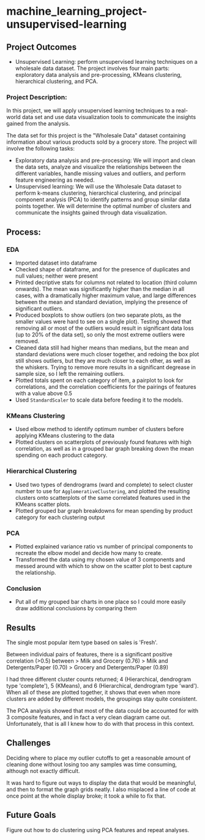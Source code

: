 # machine_learning_project-unsupervised-learning

## Project Outcomes
- Unsupervised Learning: perform unsupervised learning techniques on a wholesale data dataset. The project involves four main parts: exploratory data analysis and pre-processing, KMeans clustering, hierarchical clustering, and PCA.

### Project Description:
In this project, we will apply unsupervised learning techniques to a real-world data set and use data visualization tools to communicate the insights gained from the analysis.

The data set for this project is the "Wholesale Data" dataset containing information about various products sold by a grocery store.
The project will involve the following tasks:

-	Exploratory data analysis and pre-processing: We will import and clean the data sets, analyze and visualize the relationships between the different variables, handle missing values and outliers, and perform feature engineering as needed.
-	Unsupervised learning: We will use the Wholesale Data dataset to perform k-means clustering, hierarchical clustering, and principal component analysis (PCA) to identify patterns and group similar data points together. We will determine the optimal number of clusters and communicate the insights gained through data visualization.

## Process:
### EDA
- Imported dataset into dataframe
- Checked shape of dataframe, and for the presence of duplicates and null values; neither were present
- Printed decriptive stats for columns not related to location (third column onwards). The mean was significantly higher than the median in all cases, with a dramatically higher maximum value, and large differences between the mean and standard deviation, implying the presence of significant outliers. 
- Produced boxplots to show outliers (on two separate plots, as the smaller values were hard to see on a single plot). Testing showed that removing all or most of the outliers would result in significant data loss (up to 20% of the data set), so only the most extreme outliers were removed.
- Cleaned data still had higher means than medians, but the mean and standard deviations were much closer together, and redoing the box plot still shows outliers, but they are much closer to each other, as well as the whiskers. Trying to remove more results in a significant degrease in sample size, so I left the remaining outliers. 
- Plotted totals spent on each category of item, a pairplot to look for correlations, and the correlation coefficients for the pairings of features with a value above 0.5
- Used `StandardScaler` to scale data before feeding it to the models.

### KMeans Clustering
- Used elbow method to identify optimum number of clusters before applying KMeans clustering to the data
- Plotted clusters on scatterplots of previously found features with high correlation, as well as in a grouped bar graph breaking down the mean spending on each product category. 

### Hierarchical Clustering
- Used two types of dendrograms (ward and complete) to select cluster number to use for `AgglomerativeClustering`, and plotted the resulting clusters onto scatterplots of the same correlated features used in the KMeans scatter plots.
- Plotted grouped bar graph breakdowns for mean spending by product category for each clustering output

### PCA
- Plotted explained variance ratio vs number of principal components to recreate the elbow model and decide how many to create.
- Transformed the data using my chosen value of 3 components and messed around with which to show on the scatter plot to best capture the relationship. 

### Conclusion
- Put all of my grouped bar charts in one place so I could more easily draw additional conclusions by comparing them


## Results
The single most popular item type based on sales is 'Fresh'.

Between individual pairs of features, there is a significant positive correlation (>0.5) between
    > Milk and Grocery (0.76)
    > Milk and Detergents/Paper (0.70)
    > Grocery and Detergents/Paper (0.89)

I had three different cluster counts returned; 4 (Hierarchical, dendrogram type 'complete'), 5 (KMeans), and 6 (Hierarchical, dendrogram type 'ward'). When all of these are plotted together, it shows that even when more clusters are added by different models, the groupings stay quite consistent.

The PCA analysis showed that most of the data could be accounted for with 3 composite features, and in fact a very clean diagram came out. Unfortunately, that is all I knew how to do with that process in this context. 

## Challenges
Deciding where to place my outlier cutoffs to get a reasonable amount of cleaning done without losing too any samples was time consuming, although not exactly difficult. 

It was hard to figure out ways to display the data that would be meaningful, and then to format the graph grids neatly. I also misplaced a line of code at once point at the whole display broke; it took a while to fix that.

## Future Goals
Figure out how to do clustering using PCA features and repeat analyses. 